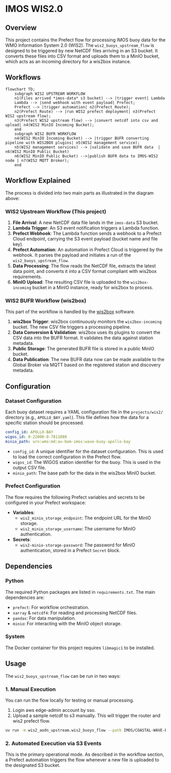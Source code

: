# IMOS WIS2.0
## Overview

This project contains the Prefect flow for processing IMOS buoy data for the WMO Information System 2.0 (WIS2). The `wis2_buoys_upstream_flow` is designed to be triggered by new NetCDF files arriving in an S3 bucket. It converts these files into CSV format and uploads them to a MinIO bucket, which acts as an incoming directory for a wis2box instance.

## Workflows
```mermaid
flowchart TD;
    subgraph WIS2 UPSTREAM WORKFLOW
    n1(Files arrived *imos-data* s3 bucket) --> |trigger event| Lambda
    Lambda --> |send webhook with event payload| Prefect;
    Prefect --> |trigger automation| n2(Prefect Route);
    n2(Prefect Route) --> |run WIS2 prefect deployment| n3(Prefect WIS2 upstream flow);
    n3(Prefect WIS2 upstream flow) --> |convert netcdf into csv and upload| n4(WIS2 MinIO Incoming Bucket);
    end
    subgraph WIS2 BUFR WORKFLOW
    n4(WIS2 MinIO Incoming Bucket) --> |trigger BUFR converting pipeline with WIS2BOX plugins| n5(WIS2 management service);
    n5(WIS2 management services) --> |validate and save BUFR data  | n6(WIS2 MinIO Public Bucket)
    n6(WIS2 MinIO Public Bucket) -->|publish BUFR data to IMOS-WIS2 node | n7(WIS2 MQTT Broker);
    end
```

## Workflow Explained

The process is divided into two main parts as illustrated in the diagram above:

### WIS2 Upstream Workflow (This project)

1.  **File Arrival**: A new NetCDF data file lands in the `imos-data` S3 bucket.
2.  **Lambda Trigger**: An S3 event notification triggers a Lambda function.
3.  **Prefect Webhook**: The Lambda function sends a webhook to a Prefect Cloud endpoint, carrying the S3 event payload (bucket name and file key).
4.  **Prefect Automation**: An automation in Prefect Cloud is triggered by the webhook. It parses the payload and initiates a run of the `wis2_buoys_upstream_flow`.
5.  **Data Processing**: The flow reads the NetCDF file, extracts the latest data point, and converts it into a CSV format compliant with wis2box requirements.
6.  **MinIO Upload**: The resulting CSV file is uploaded to the `wis2box-incoming` bucket in a MinIO instance, ready for wis2box to process.

### WIS2 BUFR Workflow (wis2box)

This part of the workflow is handled by the [wis2box](https://github.com/wmo-im/wis2box) software.

1.  **wis2box Trigger**: wis2box continuously monitors the `wis2box-incoming` bucket. The new CSV file triggers a processing pipeline.
2.  **Data Conversion & Validation**: wis2box uses its plugins to convert the CSV data into the BUFR format. It validates the data against station metadata.
3.  **Public Storage**: The generated BUFR file is stored in a public MinIO bucket.
4.  **Data Publication**: The new BUFR data now can be made available to the Global Broker via MQTT based on the registered station and discovery metadata.

## Configuration

### Dataset Configuration

Each buoy dataset requires a YAML configuration file in the `projects/wis2/` directory (e.g., `APOLLO_BAY.yaml`). This file defines how the data for a specific station should be processed.

```yaml
config_id: APOLLO-BAY
wigos_id: 0-22000-0-7811080
minio_path: urn:wmo:md:au-bom-imos:wave-buoy-apollo-bay
```

-   `config_id`: A unique identifier for the dataset configuration. This is used to load the correct configuration in the Prefect flow.
-   `wigos_id`: The WIGOS station identifier for the buoy. This is used in the output CSV file.
-   `minio_path`: The base path for the data in the wis2box MinIO bucket.

### Prefect Configuration

The flow requires the following Prefect variables and secrets to be configured in your Prefect workspace:

-   **Variables**:
    -   `wis2_minio_storage_endpoint`: The endpoint URL for the MinIO storage.
    -   `wis2_minio_storage_username`: The username for MinIO authentication.
-   **Secrets**:
    -   `wis2-minio-storage-password`: The password for MinIO authentication, stored in a Prefect `Secret` block.

## Dependencies

### Python

The required Python packages are listed in `requirements.txt`. The main dependencies are:

-   `prefect`: For workflow orchestration.
-   `xarray` & `netcdf4`: For reading and processing NetCDF files.
-   `pandas`: For data manipulation.
-   `minio`: For interacting with the MinIO object storage.

### System

The Docker container for this project requires `libmagic1` to be installed.

## Usage

The `wis2_buoys_upstream_flow` can be run in two ways:

### 1. Manual Execution

You can run the flow locally for testing or manual processing.

1. Login aws edge-admin account by sso.
2. Upload a sample netcdf to s3 manually. This will trigger the router and wis2 prefect flow.

```bash
uv run -m wis2_aodn_upstream.wis2_buoys_flow --path IMOS/COASTAL-WAVE-BUOYS/WAVE-BUOYS/REALTIME/WAVE-PARAMETERS/APOLLO-BAY/2025/IMOS_COASTAL-WAVE-BUOYS_20250801_APOLLO-BAY_RT_WAVE-PARAMETERS_monthly.nc --dataset-config config/APOLLO_BAY
```

### 2. Automated Execution via S3 Events

This is the primary operational mode. As described in the workflow section, a Prefect automation triggers the flow whenever a new file is uploaded to the designated S3 bucket.
